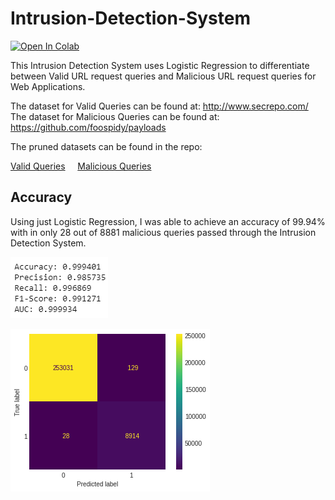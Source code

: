 # Intrusion-Detection-System


[![Open In Colab](https://colab.research.google.com/assets/colab-badge.svg)](https://colab.research.google.com/github/premnagdeo/Intrusion-Detection-System/blob/master/Intrusion-Detection-System.ipynb)



This Intrusion Detection System uses Logistic Regression to differentiate between Valid URL request queries and Malicious URL request queries for Web Applications.

The dataset for Valid Queries can be found at: http://www.secrepo.com/
The dataset for Malicious Queries can be found at: https://github.com/foospidy/payloads

The pruned datasets can be found in the repo:

[Valid Queries](validqueries.txt) &nbsp; &nbsp; [Malicious Queries](badqueries.txt)

## Accuracy

Using just Logistic Regression, I was able to achieve an accuracy of 99.94% with in only 28 out of 8881 malicious queries passed through the Intrusion Detection System.


![Accuracy](images/accuracy.png)

![Confusion Matrix](images/confusion_matrix.png)

